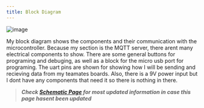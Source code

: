 ```yaml
---
title: Block Diagram
---
```


![image](https://github.com/user-attachments/assets/835f992a-82ba-4afb-bf5b-2c08c1200462)

My block diagram shows the components and their communication with the microcontroller. Because my section is the MQTT server, there arent many electrical components to show. There are some general buttons for programing and debuging, as well as a block for the micro usb port for programing. The uart pins are shown for showing how I will be sending and recieving data from my teamates boards. Also, there is a 9V power input but I dont have any components that need it so there is nothing in there.

>***Check [Schematic Page](Schematic.md) for most updated information in case this page hasent been updated***
